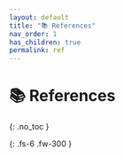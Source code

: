 ```yaml
---
layout: default
title: "📚 References"
nav_order: 1
has_children: true
permalink: ref
---
```


# 📚 References
{: .no_toc }

{: .fs-6 .fw-300 }
